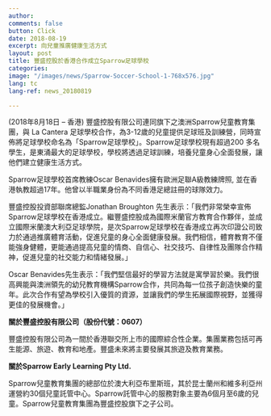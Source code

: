 ```yaml
---
author: 
comments: false
button: Click
date: 2018-08-19
excerpt: 向兒童推廣健康生活方式
layout: post
title: 豐盛控股於香港合作成立Sparrow足球學校
categories: 
image: "/images/news/Sparrow-Soccer-School-1-768x576.jpg"
lang: tc
lang-ref: news_20180819

---
```

(2018年8月18日 – 香港) 豐盛控股有限公司連同旗下之澳洲Sparrow兒童教育集團，與 La Cantera 足球學校合作，為3-12歲的兒童提供足球班及訓練營，同時宣佈將足球學校命名為「Sparrow足球學校」。Sparrow足球學校現有超過200 多名學生，是東涌最大的足球學校，學校將透過足球訓練，培養兒童身心全面發展，讓他們建立健康生活方式。

Sparrow足球學校首席教練Oscar Benavides擁有歐洲足聯A級教練牌照, 並在香港執教超過17年。他曾以半職業身份為不同香港足總註冊的球隊效力。

豐盛控股投資部聯席總監Jonathan Broughton 先生表示：「我們非常榮幸宣佈Sparrow足球學校在香港成立。繼豐盛控股成為國際米蘭官方教育合作夥伴，並成立國際米蘭澳大利亞足球學院，是次Sparrow足球學校在香港成立再次印證公司致力於通過推廣體育活動，促進兒童的身心全面健康發展。我們相信，體育教育不僅能強身健體，更能通過提高兒童的情商、自信心、社交技巧、自律性及團隊合作精神，促進兒童的社交能力和情緒發展。」

Oscar Benavides先生表示：「我們堅信最好的學習方法就是寓學習於樂。我們很高興能與澳洲領先的幼兒教育機構Sparrow合作，共同為每一位孩子創造快樂的童年。此次合作有望為學校引入優質的資源，並讓我們的學生拓展國際視野，並獲得更佳的發展機會。」

**關於豐盛控股有限公司（股份代號：0607）**

豐盛控股有限公司為一間於香港聯交所上市的國際綜合性企業。集團業務包括可再生能源、旅遊、教育和地產。豐盛未來將主要發展其旅遊及教育業務。

**關於Sparrow Early Learning Pty Ltd.**

Sparrow兒童教育集團的總部位於澳大利亞布里斯班，其於昆士蘭州和維多利亞州運營約30個兒童託管中心。Sparrow託管中心的服務對象主要為6個月至6歲的兒童。Sparrow兒童教育集團為豐盛控股旗下之子公司。

<p><img src="../images/news/Sparrow-Soccer-School-1-768x576.jpg" alt="" sizes="(max-width: 525px) 100vw, 525px"></p>

<p><img src="../images/news/Sparrow-Soccer-School-2-768x576.jpg" alt="" sizes="(max-width: 525px) 100vw, 525px"></p>